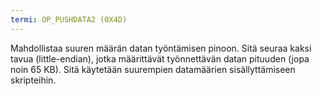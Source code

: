 ```yaml
---
termi: OP_PUSHDATA2 (0X4D)
---
```


Mahdollistaa suuren määrän datan työntämisen pinoon. Sitä seuraa kaksi tavua (little-endian), jotka määrittävät työnnettävän datan pituuden (jopa noin 65 KB). Sitä käytetään suurempien datamäärien sisällyttämiseen skripteihin.